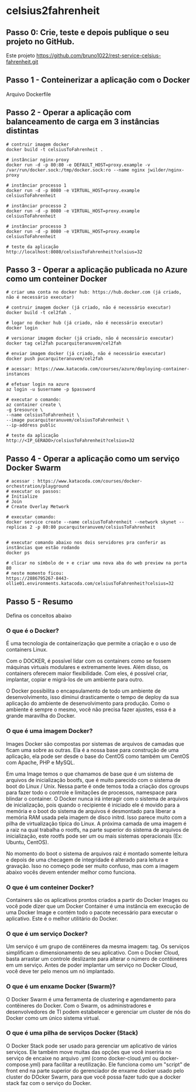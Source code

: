 # celsius2fahrenheit


## Passo 0: Crie, teste e depois publique o seu projeto no GitHub.
Este projeto https://github.com/bruno1022/rest-service-celsius-fahrenheit.git


## Passo 1 - Conteinerizar a aplicação com o Docker 
Arquivo Dockerfile


## Passo 2 - Operar a aplicação com balanceamento de carga em 3 instâncias distintas
```
# contruir imagem docker
docker build -t celsiusToFahrenheit .

# instânciar nginx-proxy
docker run -d -p 80:80 -e DEFAULT_HOST=proxy.example -v /var/run/docker.sock:/tmp/docker.sock:ro --name nginx jwilder/nginx-proxy

# instânciar processo 1
docker run -d -p 8080 -e VIRTUAL_HOST=proxy.example celsiusToFahrenheit

# instânciar processo 2
docker run -d -p 8080 -e VIRTUAL_HOST=proxy.example celsiusToFahrenheit

# instânciar processo 3
docker run -d -p 8080 -e VIRTUAL_HOST=proxy.example celsiusToFahrenheit

# teste da aplicação
http://localhost:8080/celsiusToFahrenheit?celsius=32
```

## Passo 3 - Operar a aplicação publicada no Azure como um conteiner Docker
```
# criar uma conta no docker hub: https://hub.docker.com (já criado, não é necessário executar)

# contruir imagem docker (já criado, não é necessário executar)
docker build -t cel2fah .

# logar no docker hub (já criado, não é necessário executar)
docker login

# versionar imagem docker (já criado, não é necessário executar)
docker tag cel2fah pucarquiteranuvem/cel2fah

# enviar imagem docker (já criado, não é necessário executar)
docker push pucarquiteranuvem/cel2fah

# acessar: https://www.katacoda.com/courses/azure/deploying-container-instances

# efetuar login na azure
az login -u $username -p $password

# executar o comando:
az container create \
-g $resource \
--name celsiusToFahrenheit \
--image pucarquiteranuvem/celsiusToFahrenheit \
--ip-address public

# teste da aplicação
http://<IP_GERADO>/celsiusToFahrenheit?celsius=32

```


## Passo 4 - Operar a aplicação como um serviço Docker Swarm
```
# acessar : https://www.katacoda.com/courses/docker-orchestration/playground
# executar os passos:
# Initialize
# Join
# Create Overlay Metwork

# executar comando:
docker service create --name celsiusToFahrenheit --network skynet --replicas 2 -p 80:80 pucarquiteranuvem/celsiusToFahrenheit


# executar comando abaixo nos dois servidores pra conferir as instâncias que estão rodando
docker ps

# clicar no símbolo de + e criar uma nova aba do web preview na porta 80
# neste momento ficou:
https://2886795267-8443-ollie01.environments.katacoda.com/celsiusToFahrenheit?celsius=32
```


## Passo 5 - Resumo

Defina os conceitos abaixo

### O que é o Docker?

É  uma tecnologia de containerização que permite a criação e o uso de containers Linux.

Com o DOCKER, é possível lidar com os containers como se fossem máquinas virtuais modulares e extremamente leves. Além disso, os containers oferecem maior flexibilidade. Com eles, é possível criar, implantar, copiar e migrá-los de um ambiente para outro.

O Docker possibilita o encapsulamento de todo um ambiente de desenvolvimento, isso diminui drasticamente o tempo de deploy da sua aplicação do ambiente de desenvolvimento para produção. Como o ambiente é sempre o mesmo, você não precisa fazer ajustes, essa é a grande maravilha do Docker.

### O que é uma imagem Docker?

Images Docker são compostas por sistemas de arquivos de camadas que ficam uma sobre as outras. Ela é a nossa base para construção de uma aplicação, ela pode ser desde o base do CentOS como também um CentOS com Apache, PHP e MySQL.

Em uma Image temos o que chamamos de base que é um sistema de arquivos de inicialização bootfs, que é muito parecido com o sistema de boot do Linux / Unix. Nessa parte é onde temos toda a criação dos cgroups para fazer todo o controle e limitações de processos, namespace para blindar o container. O Docker nunca irá interagir com o sistema de arquivos de inicialização, pois quando o recipiente é iniciado ele é movido para a memória e o boot do sistema de arquivos é desmontado para liberar a memória RAM usada pela imagem de disco initrd. Isso parece muito com a pilha de virtualização típica do Linux. A próxima camada de uma imagem é a raiz na qual trabalha o rootfs, na parte superior do sistema de arquivos de inicialização, este rootfs pode ser um ou mais sistemas operacionais (Ex: Ubuntu, CentOS).

No momento do boot o sistema de arquivos raiz é montado somente leitura e depois de uma checagem de integridade é alterado para leitura e gravação. Isso no começo pode ser muito confuso, mas com a imagem abaixo vocês devem entender melhor como funciona.

### O que é um conteiner Docker?

Containers são os aplicativos prontos criados a partir do Docker Images ou você pode dizer que um Docker Container é uma instância em execução de uma Docker Image e contém todo o pacote necessário para executar o aplicativo. Este é o melhor utilitário do Docker.

### O que é um serviço Docker?

Um serviço é um grupo de contêineres da mesma imagem: tag. Os serviços simplificam o dimensionamento de seu aplicativo. Com o Docker Cloud, basta arrastar um controle deslizante para alterar o número de contêineres em um serviço. Antes de poder implantar um serviço no Docker Cloud, você deve ter pelo menos um nó implantado.

### O que é um enxame Docker (Swarm)?

O Docker Swarm é uma ferramenta de clustering e agendamento para contêineres do Docker. Com o Swarm, os administradores e desenvolvedores de TI podem estabelecer e gerenciar um cluster de nós do Docker como um único sistema virtual.

### O que é uma pilha de serviços Docker (Stack)

O Docker Stack pode ser usado para gerenciar um aplicativo de vários serviços. Ele também move muitas das opções que você inseriria no serviço de encaixe no arquivo .yml (como docker-cloud.yml ou docker-compose.yml) para facilitar a reutilização. Ele funciona como um "script" de front end na parte superior do gerenciador de enxame docker usado pelo cluster do DOcker Swarm, para que você possa fazer tudo que a docker stack faz com o serviço do Docker.

